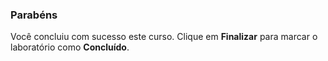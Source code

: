 ### Parabéns

Você concluiu com sucesso este curso. Clique em **Finalizar** para marcar o laboratório como **Concluído**.
